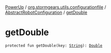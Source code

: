 [PowerUp](../../index.md) / [org.stormgears.utils.configurationfile](../index.md) / [AbstractRobotConfiguration](index.md) / [getDouble](./get-double.md)

# getDouble

`protected fun getDouble(key: `[`String`](https://kotlinlang.org/api/latest/jvm/stdlib/kotlin/-string/index.html)`): `[`Double`](https://kotlinlang.org/api/latest/jvm/stdlib/kotlin/-double/index.html)